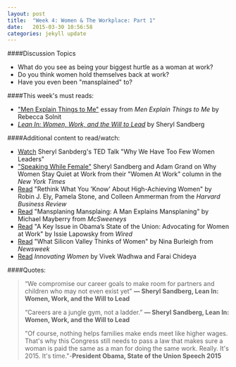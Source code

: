 ```yaml
---
layout: post
title:  "Week 4: Women & The Workplace: Part 1"
date:   2015-03-30 10:56:58
categories: jekyll update
---
```


####Discussion Topics
* What do you see as being your biggest hurtle as a woman at work?
* Do you think women hold themselves back at work?
* Have you even been "mansplained" to?

####This week's must reads:

* ["Men Explain Things to Me"](http://www.amazon.com/Men-Explain-Things-Rebecca-Solnit/dp/1608463869) essay from *Men Explain Things to Me* by Rebecca Solnit
* [*Lean In: Women, Work, and the Will to Lead*](http://www.amazon.com/Lean-In-Women-Work-Will/dp/0385349947) by Sheryl Sandberg

####Additional content to read/watch: 

* [Watch](https://www.ted.com/talks/sheryl_sandberg_why_we_have_too_few_women_leaders) Sheryl Sanbderg's TED Talk "Why We Have Too Few Women Leaders"
* ["Speaking While Female"](http://www.nytimes.com/2015/01/11/opinion/sunday/speaking-while-female.html) Sheryl Sandberg and Adam Grand on Why Women Stay Quiet at Work from their "Women At Work" column in the *New York Times*
* [Read](https://hbr.org/2014/12/rethink-what-you-know-about-high-achieving-women) "Rethink What You 'Know' About High-Achieving Women" by Robin J. Ely, Pamela Stone, and Colleen Ammerman from the *Harvard Business Review*
* [Read](http://www.mcsweeneys.net/articles/mansplaining-mansplaining-a-man-explains-mansplaining) "Mansplaning Mansplaing: A Man Explains Mansplaning" by Michael Mayberry from *McSweeneys*
* [Read](http://www.wired.com/2015/01/state-of-the-union-women/) "A Key Issue in Obama’s State of the Union: Advocating for Women at Work" by Issie Lapowsky from *Wired*
* [Read](http://www.newsweek.com/2015/02/06/what-silicon-valley-thinks-women-302821.html) "What Silicon Valley Thinks of Women" by Nina Burleigh from *Newsweek*
* [Read](http://www.amazon.com/Innovating-Women-Changing-Face-Technology-ebook/dp/B00NIYQK8G/ref=sr_1_1?ie=UTF8&qid=1422637992&sr=8-1&keywords=Innovating+Women) *Innovating Women* by Vivek Wadhwa and Farai Chideya



####Quotes:
>“We compromise our career goals to make room for partners and children who may not even exist yet” 
**― Sheryl Sandberg, Lean In: Women, Work, and the Will to Lead**
>
>>
>
> “Careers are a jungle gym, not a ladder.” 
**― Sheryl Sandberg, Lean In: Women, Work, and the Will to Lead**
>
>>
>
>"Of course, nothing helps families make ends meet like higher wages. That's why this Congress still needs to pass a law that makes sure a woman is paid the same as a man for doing the same work. Really. It's 2015. It's time."-**President Obama, State of the Union Speech 2015**
